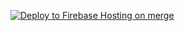 [![Deploy to Firebase Hosting on merge](https://github.com/SistemaVinculado/Portfolio/actions/workflows/firebase-hosting-merge.yml/badge.svg)](https://github.com/SistemaVinculado/Portfolio/actions/workflows/firebase-hosting-merge.yml)
